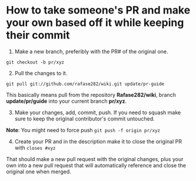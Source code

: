# How to take someone's PR and make your own based off it while keeping their commit

1. Make a new branch, preferibly with the PR# of the original one.

  `git checkout -b pr/xyz`

2. Pull the changes to it.

  `git pull git://github.com/rafase282/wiki.git update/pr-guide`

  This basically means pull from the repository **Rafase282/wiki**, branch **update/pr/guide** into your current branch **pr/xyz**.

3. Make your changes, add, commit, push. If you need to squash make sure to keep the original contributor's commit untouched.

  **Note**: You might need to force push `git push -f origin pr/xyz`

4. Create your PR and in the description make it to close the original PR with `closes #xyz`

That should make a new pull request with the original changes, plus your own into a new pull request that will automatically reference and close the original one when merged.
